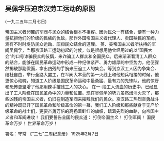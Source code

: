 ## 吴佩孚压迫京汉劳工运动的原因

(一九二五年二月七日)

帝国主义者卵翼的军阀与民众的结合根本不相容。因为民众一有结合，便有一种力量抗拒他们的阶级的民族的仇敌，那作外国帝国主义者代理人、卖国殃民的军阀，焉有不时时堤防民众运动、压抑民众结合的道理。
英、美帝国主义者所扶持的军阀吴佩孚，当那京汉路工运动初起的时候，似是很想用他曾经用过的以“国民大会”的口号诈骗民众的伎俩，来诈骗工人群众和全国民众。后来渐渐看清工人群众的结合，能够在国民革命运动中形成一种纪律紧严、勇力雄厚的中坚势力，他便骤然揭破那副假面，拿出凶残的手腕来压迫工人的集会。等到京汉工人因为争集会、结社自由，举行全路大罢工，在军阀大本营的第一火线上和他短兵相接的时候，他更惊心动魄，知道工人阶级是国民革命运动中最勇猛、最有力的先锋队，他的惊讶和恐怖更坚增了他那用辣手摧残工人的决心。
在一-段工人流血的历史中，已经显出了工人阶级在国民革命中的力量和位置。现在吴佩孚的势力虽然烟消火灭了，那些凶残的帝国主义者，仍旧在制造军阀来摧残我们的民众。京汉路工热烈奋勇战斗的精神既已开了国民革命和阶级革命的第一幕，我们工人阶级和那些献身于无产阶级革命的战士们，更要奋勇万倍的高扬着鲜红的旗帜，踏着先烈的血路，向帝国主义者和军阀进攻！
我们要誓告全国的民众道：
打倒帝国主义！
打倒军阀！
国民革命万岁！
世界革命万岁！

署名：守常
《“二七”二周纪念册》
1925年2月7日

